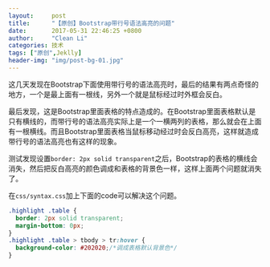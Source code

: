 ```yaml
---
layout:     post
title:      "【原创】Bootstrap带行号语法高亮的问题"
date:       2017-05-31 22:46:25 +0800
author:     "Clean Li"
categories: 技术
tags: ["原创",Jeklly]
header-img: "img/post-bg-01.jpg"
---
```

这几天发现在Bootstrap下面使用带行号的语法高亮时，最后的结果有两点奇怪的地方，一个是最上面有一根线，另外一个就是鼠标经过时外框会反白。

最后发现，这是Bootstrap里面表格的特点造成的。在Bootstrap里面表格默认是只有横线的，而带行号的语法高亮实际上是一个一横两列的表格，那么就会在上面有一根横线。而且Bootstrap里面表格当鼠标移动经过时会反白高亮，这样就造成带行号的语法高亮也有这样的现象。

测试发现设置`border: 2px solid transparent`之后，Bootstrap的表格的横线会消失，然后把反白高亮的颜色调成和表格的背景色一样，这样上面两个问题就消失了。

在`css/syntax.css`加上下面的code可以解决这个问题。

```css
.highlight .table {
  border: 2px solid transparent;
  margin-bottom: 0px;
}
.highlight .table > tbody > tr:hover {
  background-color: #202020;/*调成表格默认背景色*/
}
```
